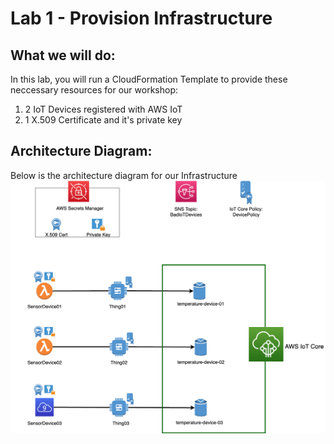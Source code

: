 # Lab 1 - Provision Infrastructure

## What we will do:
In this lab, you will run a CloudFormation Template to provide these neccessary resources for our workshop:
1. 2 IoT Devices registered with AWS IoT
2. 1 X.509 Certificate and it's private key

## Architecture Diagram:
Below is the architecture diagram for our Infrastructure 
![](../images/IoTSecurityWorkshopInfra.png)

